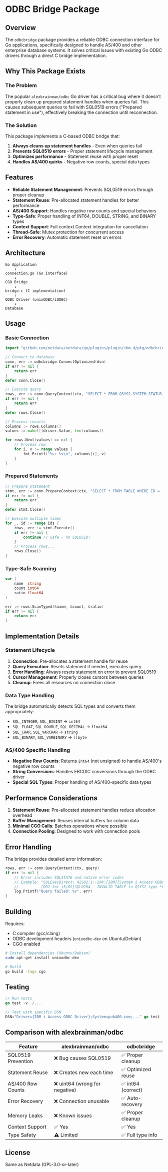 # ODBC Bridge Package

## Overview

The `odbcbridge` package provides a reliable ODBC connection interface for Go applications, specifically designed to handle AS/400 and other enterprise database systems. It solves critical issues with existing Go ODBC drivers through a direct C bridge implementation.

## Why This Package Exists

### The Problem

The popular `alexbrainman/odbc` Go driver has a critical bug where it doesn't properly clean up prepared statement handles when queries fail. This causes subsequent queries to fail with SQL0519 errors ("Prepared statement in use"), effectively breaking the connection until reconnection.

### The Solution

This package implements a C-based ODBC bridge that:

1. **Always cleans up statement handles** - Even when queries fail
2. **Prevents SQL0519 errors** - Proper statement lifecycle management
3. **Optimizes performance** - Statement reuse with proper reset
4. **Handles AS/400 quirks** - Negative row counts, special data types

## Features

- **Reliable Statement Management**: Prevents SQL0519 errors through proper cleanup
- **Statement Reuse**: Pre-allocated statement handles for better performance
- **AS/400 Support**: Handles negative row counts and special behaviors
- **Type-Safe**: Proper handling of INT64, DOUBLE, STRING, and BINARY types
- **Context Support**: Full context.Context integration for cancellation
- **Thread-Safe**: Mutex protection for concurrent access
- **Error Recovery**: Automatic statement reset on errors

## Architecture

```
Go Application
    ↓
connection.go (Go interface)
    ↓
CGO Bridge
    ↓
bridge.c (C implementation)
    ↓
ODBC Driver (unixODBC/iODBC)
    ↓
Database
```

## Usage

### Basic Connection

```go
import "github.com/netdata/netdata/go/plugins/plugin/ibm.d/pkg/odbcbridge"

// Connect to database
conn, err := odbcbridge.ConnectOptimized(dsn)
if err != nil {
    return err
}
defer conn.Close()

// Execute query
rows, err := conn.QueryContext(ctx, "SELECT * FROM QSYS2.SYSTEM_STATUS_INFO")
if err != nil {
    return err
}
defer rows.Close()

// Process results
columns := rows.Columns()
values := make([]driver.Value, len(columns))

for rows.Next(values) == nil {
    // Process row
    for i, v := range values {
        fmt.Printf("%s: %v\n", columns[i], v)
    }
}
```

### Prepared Statements

```go
// Prepare statement
stmt, err := conn.PrepareContext(ctx, "SELECT * FROM TABLE WHERE ID = ?")
if err != nil {
    return err
}
defer stmt.Close()

// Execute multiple times
for _, id := range ids {
    rows, err := stmt.Execute()
    if err != nil {
        continue // Safe - no SQL0519!
    }
    // Process rows...
    rows.Close()
}
```

### Type-Safe Scanning

```go
var (
    name  string
    count int64
    ratio float64
)

err := rows.ScanTyped(&name, &count, &ratio)
if err != nil {
    return err
}
```

## Implementation Details

### Statement Lifecycle

1. **Connection**: Pre-allocates a statement handle for reuse
2. **Query Execution**: Resets statement if needed, executes query
3. **Error Handling**: Always resets statement on error to prevent SQL0519
4. **Cursor Management**: Properly closes cursors between queries
5. **Cleanup**: Frees all resources on connection close

### Data Type Handling

The bridge automatically detects SQL types and converts them appropriately:

- `SQL_INTEGER`, `SQL_BIGINT` → `int64`
- `SQL_FLOAT`, `SQL_DOUBLE`, `SQL_DECIMAL` → `float64`
- `SQL_CHAR`, `SQL_VARCHAR` → `string`
- `SQL_BINARY`, `SQL_VARBINARY` → `[]byte`

### AS/400 Specific Handling

- **Negative Row Counts**: Returns `int64` (not unsigned) to handle AS/400's negative row counts
- **String Conversions**: Handles EBCDIC conversions through the ODBC driver
- **Special SQL Types**: Proper handling of AS/400-specific data types

## Performance Considerations

1. **Statement Reuse**: Pre-allocated statement handles reduce allocation overhead
2. **Buffer Management**: Reuses internal buffers for column data
3. **Minimal CGO Calls**: Batches operations where possible
4. **Connection Pooling**: Designed to work with connection pools

## Error Handling

The bridge provides detailed error information:

```go
rows, err := conn.QueryContext(ctx, query)
if err != nil {
    // Error includes SQLSTATE and native error codes
    // Example: "SQLExecDirect: 42S02:1:-204:[IBM][System i Access ODBC Driver]
    //          [DB2 for i5/OS]SQL0204 - INVALID_TABLE in QSYS2 type *FILE not found."
    log.Printf("Query failed: %v", err)
}
```

## Building

Requires:
- C compiler (gcc/clang)
- ODBC development headers (`unixodbc-dev` on Ubuntu/Debian)
- CGO enabled

```bash
# Install dependencies (Ubuntu/Debian)
sudo apt-get install unixodbc-dev

# Build
go build -tags cgo
```

## Testing

```go
// Run tests
go test -v ./...

// Test with specific DSN
DSN="Driver={IBM i Access ODBC Driver};System=pub400.com;..." go test -v
```

## Comparison with alexbrainman/odbc

| Feature | alexbrainman/odbc | odbcbridge |
|---------|-------------------|------------|
| SQL0519 Prevention | ❌ Bug causes SQL0519 | ✅ Proper cleanup |
| Statement Reuse | ❌ Creates new each time | ✅ Optimized reuse |
| AS/400 Row Counts | ❌ uint64 (wrong for negative) | ✅ int64 (correct) |
| Error Recovery | ❌ Connection unusable | ✅ Auto-recovery |
| Memory Leaks | ❌ Known issues | ✅ Proper cleanup |
| Context Support | ✅ Yes | ✅ Yes |
| Type Safety | ⚠️ Limited | ✅ Full type info |

## License

Same as Netdata (GPL-3.0-or-later)